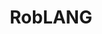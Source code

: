 ---
layout: page
title: RobLANG
permalink: /SLE2023/RobLANG
redirect_to: https://github.com/gwendal-jouneaux/RobLANG/
---